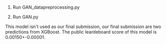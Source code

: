 1. Run GAN_datapreprocessing.py

2. Run GAN.py

This model isn't used as our final submission, our final submission are two predictions from XGBoost. The public leardeboard score of this model is 0.00150+-0.00001.
